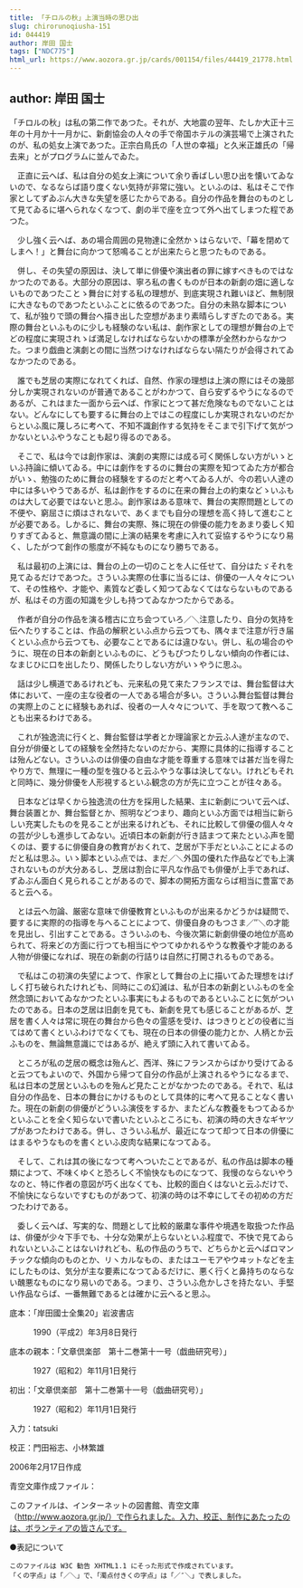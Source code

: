 ```yaml
---
title: 「チロルの秋」上演当時の思ひ出
slug: chirorunoqiusha-151
id: 044419
author: 岸田 国士
tags: ["NDC775"]
html_url: https://www.aozora.gr.jp/cards/001154/files/44419_21778.html
---
```


## author: 岸田 国士

「チロルの秋」は私の第二作であつた。それが、大地震の翌年、たしか大正十三年の十月か十一月かに、新劇協会の人々の手で帝国ホテルの演芸場で上演されたのが、私の処女上演であつた。正宗白鳥氏の「人世の幸福」と久米正雄氏の「帰去来」とがプログラムに並んでゐた。

　正直に云へば、私は自分の処女上演について余り香ばしい思ひ出を懐いてゐないので、なるならば語り度くない気持が非常に強い。といふのは、私はそこで作家としてずゐぶん大きな失望を感じたからである。自分の作品を舞台のものとして見てゐるに堪へられなくなつて、劇の半で座を立つて外へ出てしまつた程であつた。

　少し強く云へば、あの場合周囲の見物達に全然かゝはらないで、「幕を閉めてしまへ！」と舞台に向かつて怒鳴ることが出来たらと思つたものである。

　併し、その失望の原因は、決して単に俳優や演出者の罪に嫁すべきものではなかつたのである。大部分の原因は、寧ろ私の書くものが日本の新劇の畑に適しないものであつたことゝ舞台に対する私の理想が、到底実現され難いほど、無制限に大きなものであつたといふことに依るのであつた。自分の未熟な脚本について、私が独りで頭の舞台へ描き出した空想があまり素晴らしすぎたのである。実際の舞台といふものに少しも経験のない私は、劇作家としての理想が舞台の上でどの程度に実現されゝば満足しなければならないかの標準が全然わからなかつた。つまり戯曲と演劇との間に当然つけなければならない隔たりが会得されてゐなかつたのである。

　誰でも芝居の実際になれてくれば、自然、作家の理想は上演の際にはその幾部分しか実現されないのが普通であることがわかつて、自ら安ずるやうになるのであるが、これはまた一面から云へば、作家にとつて甚だ危険なものでないことはない。どんなにしても要するに舞台の上ではこの程度にしか実現されないのだからといふ風に蔑しろに考へて、不知不識創作する気持をそこまで引下げて気がつかないといふやうなことも起り得るのである。

　そこで、私は今では創作家は、演劇の実際には成る可く関係しない方がいゝといふ持論に傾いてゐる。中には劇作をするのに舞台の実際を知つてゐた方が都合がいゝ、勉強のために舞台の経験をするのだと考へてゐる人が、今の若い人達の中には多いやうであるが、私は創作をするのに在来の舞台上の約束などゝいふものは大して必要ではないと思ふ。創作家はある意味で、舞台の実際問題としての不便や、窮屈さに煩はされないで、あくまでも自分の理想を高く持して進むことが必要である。しかるに、舞台の実際、殊に現在の俳優の能力をあまり委しく知りすぎてゐると、無意識の間に上演の結果を考慮に入れて妥協するやうになり易く、したがつて創作の態度が不純なものになり勝ちである。



　私は最初の上演には、舞台の上の一切のことを人に任せて、自分はたゞそれを見てゐるだけであつた。さういふ実際の仕事に当るには、俳優の一人々々について、その性格や、才能や、素質など委しく知つてゐなくてはならないものであるが、私はその方面の知識を少しも持つてゐなかつたからである。

　作者が自分の作品を演る稽古に立ち会つていろ／＼注意したり、自分の気持を伝へたりすることは、作品の解釈といふ点から云つても、隅々まで注意が行き届くといふ点から云つても、必要なことであるには違ひない。併し、私の場合のやうに、現在の日本の新劇といふものに、どうもぴつたりしない傾向の作者には、なまじひに口を出したり、関係したりしない方がいゝやうに思ふ。

　話は少し横道であるけれども、元来私の見て来たフランスでは、舞台監督は大体において、一座の主な役者の一人である場合が多い。さういふ舞台監督は舞台の実際上のことに経験もあれば、役者の一人々々について、手を取つて教へることも出来るわけである。

　これが独逸流に行くと、舞台監督は学者とか理論家とか云ふ人達が主なので、自分が俳優としての経験を全然持たないのだから、実際に具体的に指導することは殆んどない。さういふのは俳優の自由な才能を尊重する意味では甚だ当を得たやり方で、無理に一種の型を強ひると云ふやうな事は決してない。けれどもそれと同時に、幾分俳優を人形視するといふ観念の方が先に立つことが往々ある。

　日本などは早くから独逸流の仕方を採用した結果、主に新劇について云へば、舞台装置とか、舞台監督とか、照明などつまり、趣向といふ方面では相当に新らしい充実したものを見ることが出来るけれども、それに比較して俳優の個人々々の芸が少しも進歩してゐない。近頃日本の新劇が行き詰まつて来たといふ声を聞くのは、要するに俳優自身の教育がおくれて、芝居が下手だといふことによるのだと私は思ふ。いゝ脚本といふ点では、まだ／＼外国の優れた作品などでも上演されないものが大分あるし、芝居は割合に平凡な作品でも俳優が上手であれば、ずゐぶん面白く見られることがあるので、脚本の開拓方面ならば相当に豊富であると云へる。

　とは云へ勿論、厳密な意味で俳優教育といふものが出来るかどうかは疑問で、要するに実際的の指導を与へることによつて、俳優自身のもつさま／″＼の才能を見出し、引出すことである。さういふのも、今後次第に新劇俳優の地位が高められて、将来どの方面に行つても相当にやつてゆかれるやうな教養や才能のある人物が俳優になれば、現在の新劇の行詰りは自然に打開されるものである。



　で私はこの初演の失望によつて、作家として舞台の上に描いてゐた理想をはげしく打ち破られたけれども、同時にこの幻滅は、私が日本の新劇といふものを全然念頭においてゐなかつたといふ事実にもよるものであるといふことに気がついたのである。日本の芝居は旧劇を見ても、新劇を見ても感じることがあるが、芝居を書く人々は常に現在の舞台から色々の霊感を受け、はつきりとどの役者に当てはめて書くといふわけでなくても、現在の日本の俳優の能力とか、人柄とか云ふものを、無論無意識にではあるが、絶えず頭に入れて書いてゐる。

　ところが私の芝居の概念は殆んど、西洋、殊にフランスからばかり受けてゐると云つてもよいので、外国から帰つて自分の作品が上演されるやうになるまで、私は日本の芝居といふものを殆んど見たことがなかつたのである。それで、私は自分の作品を、日本の舞台にかけるものとして具体的に考へて見ることなく書いた。現在の新劇の俳優がどういふ演伎をするか、またどんな教養をもつてゐるかといふことを全く知らないで書いたといふところにも、初演の時の大きなギヤツプがあつたわけである。併し、さういふ私が、最近になつて却つて日本の俳優にはまるやうなものを書くといふ皮肉な結果になつてゐる。

　そして、これは其の後になつて考へついたことであるが、私の作品は脚本の種類によつて、不味くゆくと恐ろしく不愉快なものになつて、我慢のならないやうなのと、特に作者の意図が巧く出なくても、比較的面白くはないと云ふだけで、不愉快にならないですむものがあつて、初演の時のは不幸にしてその初めの方だつたわけである。

　委しく云へば、写実的な、問題として比較的厳粛な事件や境遇を取扱つた作品は、俳優が少々下手でも、十分な効果が上らないといふ程度で、不快で見てゐられないといふことはないけれども、私の作品のうちで、どちらかと云へばロマンチックな傾向のものとか、リヽカルなもの、またはユーモアやウヰットなどを主にしたものは、気分が主な要素になつてゐるだけに、悪く行くと鼻持ちのならない醜悪なものになり易いのである。つまり、さういふ危かしさを持たない、手堅い作品ならば、一番無難であるとは確かに云へると思ふ。













底本：「岸田國士全集20」岩波書店


　　　1990（平成2）年3月8日発行

底本の親本：「文章倶楽部　第十二巻第十一号（戯曲研究号）」

　　　1927（昭和2）年11月1日発行

初出：「文章倶楽部　第十二巻第十一号（戯曲研究号）」

　　　1927（昭和2）年11月1日発行

入力：tatsuki

校正：門田裕志、小林繁雄

2006年2月17日作成

青空文庫作成ファイル：

このファイルは、インターネットの図書館、青空文庫（http://www.aozora.gr.jp/）で作られました。入力、校正、制作にあたったのは、ボランティアの皆さんです。











●表記について


	このファイルは W3C 勧告 XHTML1.1 にそった形式で作成されています。
	「くの字点」は「／＼」で、「濁点付きくの字点」は「／″＼」で表しました。